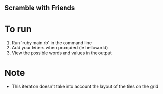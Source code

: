 ## Scramble with Friends

# To run

1. Run 'ruby main.rb' in the command line
2. Add your letters when prompted (ie helloworld)
3. View the possible words and values in the output


# Note
* This iteration doesn't take into account the layout of the tiles on the grid

